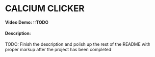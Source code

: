 # CALCIUM CLICKER
#### Video Demo:  <URL HERE> ::TODO
#### Description:
TODO: Finish the description and polish up the rest of the README with proper markup after the project has been completed

